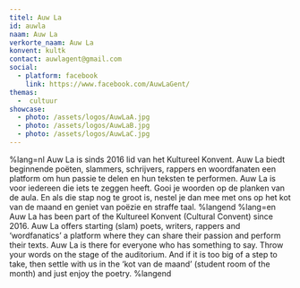 ```yaml
---
titel: Auw La
id: auwla
naam: Auw La
verkorte_naam: Auw La
konvent: kultk
contact: auwlagent@gmail.com
social:
  - platform: facebook
    link: https://www.facebook.com/AuwLaGent/
themas:
  -  cultuur
showcase:
  - photo: /assets/logos/AuwLaA.jpg
  - photo: /assets/logos/AuwLaB.jpg
  - photo: /assets/logos/AuwLaC.jpg
---
```


%lang=nl Auw La is sinds 2016 lid van het Kultureel Konvent. Auw La biedt beginnende poëten, slammers, schrijvers, rappers en woordfanaten een platform om hun passie te delen en hun teksten te performen. Auw La is voor iedereen die iets te zeggen heeft. Gooi je woorden op de planken van de aula. En als die stap nog te groot is, nestel je dan mee met ons op het kot van de maand en geniet van poëzie en straffe taal. %langend %lang=en Auw La has been part of the Kultureel Konvent (Cultural Convent) since 2016. Auw La offers starting (slam) poets, writers, rappers and ‘wordfanatics’ a platform where they can share their passion and perform their texts. Auw La is there for everyone who has something to say. Throw your words on the stage of the auditorium. And if it is too big of a step to take, then settle with us in the ‘kot van de maand’ (student room of the month) and just enjoy the poetry. %langend
